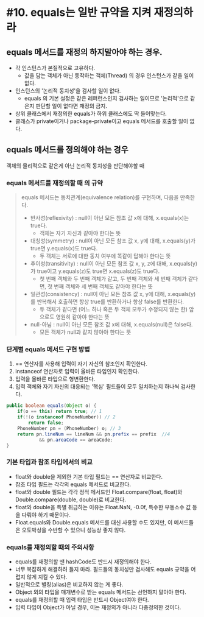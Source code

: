 # #10. equals는 일반 규약을 지켜 재정의하라

## equals 메서드를 재정의 하지말아야 하는 경우.

* 각 인스턴스가 본질적으로 고유하다.
  * 값을 담는 객체가 아닌 동작하는 객체(Thread) 의 경우 인스턴스가 같을 일이 없다.
* 인스턴스의 '논리적 동치성'을 검사할 일이 없다.
  * equals 의 기본 설정은 같은 레퍼런스인지 검사하는 일이므로 '논리적'으로 같은지 판단할 일이 없다면 재정의 금지.
* 상위 클래스에서 재정의한 equals가 하위 클래스에도 딱 들어맞는다.
* 클래스가 private이거나 package-private이고 equals 메서드를 호출할 일이 없다.

## equals 메서드를 정의해야 하는 경우

객체의 물리적으로 같은게 아닌 논리적 동치성을 판단해야할 때

### equals 메서드를 재정의할 때 의 규약

> equals 메서드는 동치관계(equivalence relation)를 구현하며, 다음을 만족한다.
>
> * 반사성(reflexivity) : null이 아닌 모든 참조 값 x에 대해, x.equals(x)는 true다.
>   * 객체는 자기 자신과 같아야 한다는 뜻
> * 대칭성(symmetry) : null이 아닌 모든 참조 값 x, y에 대해, x.equals(y)가 true면 y.equals(x)도 true다.
>   * 두 객체는 서로에 대한 동치 여부에 똑같이 답해야 한다는 뜻
> * 추이성(transitivity) : null이 아닌 모든 참조 값 x, y, z에 대해, x.equals(y)가 true이고 y.equals(z)도 true면 x.equals(z)도 true다.
>   * 첫 번째 객체와 두 번째 객체가 같고, 두 번째 객체와 세 번째 객체가 같다면, 첫 번째 객체와 세 번째 객체도 같아야 한다는 뜻
> * 일관성(consistency) : null이 아닌 모든 참조 값 x, y에 대해, x.equals(y)를 반복해서 호출하면 항상 true를 반환하거나 항상 false를 반환한다.
>   * 두 객체가 같다면 (어느 하나 혹은 두 객체 모두가 수정되지 않는 한) 앞으로도 영원히 같아야 한다는 뜻
> * null-아님 : null이 아닌 모든 참조 값 x에 대해, x.equals(null)은 false다.
>   * 모든 객체가 null과 같지 않아야 한다는 뜻

### 단계별 equals 메서드 구현 방법

1. \== 연산자를 사용해 입력이 자기 자신의 참조인지 확인한다.
2. instanceof 연산자로 입력이 올바른 타입인지 확인한다.
3. 입력을 올바른 타입으로 형변환한다.
4. 입력 객체와 자기 자신의 대응되는 '핵심' 필드들이 모두 일치하는지 하나씩 검사한다.

```java
public boolean equals(Object o) { 
	if(o == this) return true; // 1
	if(!(o instanceof PhoneNumber))	// 2 
		return false; 
	PhoneNumber pn = (PhoneNumber) o; // 3
	return pn.lineNum == lineNum && pn.prefix == prefix  //4
			&& pn.areaCode == areaCode;
}
```

### 기본 타입과 참조 타입에서의 비교

* float와 double을 제외한 기본 타입 필드는 == 연산자로 비교한다.
* 참조 타입 필드는 각각의 equals 메서드로 비교한다.
* float와 double 필드는 각각 정적 메서드인 Float.compare(float, float)와 Double.compare(double, double)로 비교한다.
* float와 double을 특별 취급하는 이유는 Float.NaN, -0.0f, 특수한 부동소수 값 등을 다뤄야 하기 때문이다.
* Float.equals와 Double.equals 메서드를 대신 사용할 수도 있지만, 이 메서드들은 오토박싱을 수반할 수 있으니 성능상 좋지 않다.

### equals를 재정의할 때의 주의사항

* equals를 재정의할 땐 hashCode도 반드시 재정의해야 한다.
* 너무 복잡하게 해결하려 들지 마라. 필드들의 동치성만 검사해도 equals 규약을 어렵지 않게 지킬 수 있다.
* 일반적으로 별칭(alias)은 비교하지 않는 게 좋다.
* Object 외의 타입을 매개변수로 받는 equals 메서드는 선언하지 말아야 한다.
* equals를 재정의할 때 입력 타입은 반드시 Object여야 한다.
* 입력 타입이 Object가 아닐 경우, 이는 재정의가 아니라 다중정의한 것이다.
